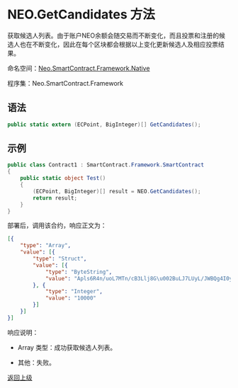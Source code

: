 # NEO.GetCandidates 方法

获取候选人列表。由于账户NEO余额会随交易而不断变化，而且投票和注册的候选人也在不断变化，因此在每个区块都会根据以上变化更新候选人及相应投票结果。

命名空间：[Neo.SmartContract.Framework.Native](../../Neo.SmartContract.Framework.Native.md)

程序集：Neo.SmartContract.Framework

## 语法

```c#
public static extern (ECPoint, BigInteger)[] GetCandidates();
```

## 示例

```c#
public class Contract1 : SmartContract.Framework.SmartContract
{
    public static object Test()
    {
        (ECPoint, BigInteger)[] result = NEO.GetCandidates();
        return result;
    }
}
```
部署后，调用该合约，响应正文为：

```json
[{
	"type": "Array",
	"value": [{
		"type": "Struct",
		"value": [{
			"type": "ByteString",
			"value": "Apls6R4n/uoL7MTn/cB3Llj8G\u002BuLJ7LUyL/JWBQg4I0y"
		}, {
			"type": "Integer",
			"value": "10000"
		}]
	}]
}]
```

响应说明：

- Array 类型：成功获取候选人列表。

- 其他：失败。


[返回上级](../Neo.md)